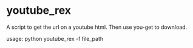 # youtube_rex

A script to get the url on a youtube html.
Then use you-get to download.

usage:
python youtube_rex -f file_path

